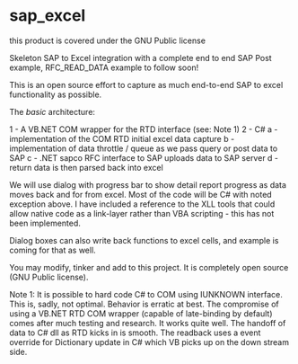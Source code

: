 # sap_excel
this product is covered under the GNU Public license

Skeleton SAP to Excel integration with a complete end to end SAP Post example, RFC_READ_DATA example to follow soon!

This is an open source effort to capture as much end-to-end SAP to excel functionality as possible.

The *basic* architecture:

1 - A VB.NET COM wrapper for the RTD interface (see: Note 1)
2 - C#
  a - implementation of the COM RTD initial excel data capture
  b - implementation of data throttle / queue as we pass query or post data to SAP
  c - .NET sapco RFC interface to SAP uploads data to SAP server
  d - return data is then parsed back into excel
  

 We will use dialog with progress bar to show detail report progress as data moves back and for from excel. Most of the code will
 be C# with noted exception above. I have included a reference to the XLL tools that could allow native code as a link-layer rather
 than VBA scripting - this has not been implemented.
 
 Dialog boxes can also write back functions to excel cells, and example is coming for that as well.
 
 You may modify, tinker and add to this project. It is completely open source (GNU Public license).
 
 
 
 
 Note 1: It is possible to hard code C# to COM using IUNKNOWN interface. This is, sadly, not optimal. 
         Behavior is erratic at best.
         The compromise of using a VB.NET RTD COM wrapper (capable of late-binding by default) comes after much testing 
         and research. It works quite well. The handoff of data to C# dll as RTD kicks in is smooth. The readback uses
         a event override for Dictionary update in C# which VB picks up on the down stream side.
